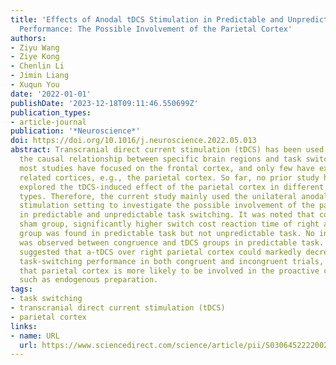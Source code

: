 ```yaml
---
title: 'Effects of Anodal tDCS Stimulation in Predictable and Unpredictable Task Switching
  Performance: The Possible Involvement of the Parietal Cortex'
authors:
- Ziyu Wang
- Ziye Kong
- Chenlin Li
- Jimin Liang
- Xuqun You
date: '2022-01-01'
publishDate: '2023-12-18T09:11:46.550699Z'
publication_types:
- article-journal
publication: '*Neuroscience*'
doi: https://doi.org/10.1016/j.neuroscience.2022.05.013
abstract: Transcranial direct current stimulation (tDCS) has been used to explore
  the causal relationship between specific brain regions and task switching. However,
  most studies have focused on the frontal cortex, and only few have examined other
  related cortices, e.g., the parietal cortex. So far, no prior study has systematically
  explored the tDCS-induced effect of the parietal cortex in different task switching
  types. Therefore, the current study mainly used the unilateral anodal-tDCS (a-tDCS)
  stimulation setting to investigate the possible involvement of the parietal cortex
  in predictable and unpredictable task switching. It was noted that compared with
  sham group, significantly higher switch cost reaction time of right anode tDCS (RA)
  group was found in predictable task but not unpredictable task. No interaction effect
  was observed between congruence and tDCS groups in predictable task. These findings
  suggested that a-tDCS over right parietal cortex could markedly decrease the predictable
  task-switching performance in both congruent and incongruent trials, and indicated
  that parietal cortex is more likely to be involved in the proactive cognitive processes,
  such as endogenous preparation.
tags:
- task switching
- transcranial direct current stimulation (tDCS)
- parietal cortex
links:
- name: URL
  url: https://www.sciencedirect.com/science/article/pii/S0306452222002494
---
```

